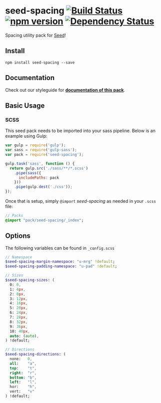 # seed-spacing [![Build Status](https://travis-ci.org/helpscout/seed-spacing.svg?branch=master)](https://travis-ci.org/helpscout/seed-spacing) [![npm version](https://badge.fury.io/js/seed-spacing.svg)](https://badge.fury.io/js/seed-spacing) [![Dependency Status](https://david-dm.org/helpscout/seed-spacing.svg)](https://david-dm.org/helpscout/seed-spacing)

Spacing utility pack for [Seed](https://github.com/helpscout/seed)!

## Install
```
npm install seed-spacing --save
```


## Documentation

Check out our styleguide for **[documentation of this pack](http://style.helpscout.com/seed/packs/seed-spacing/)**.


## Basic Usage

### SCSS
This seed pack needs to be imported into your sass pipeline. Below is an example using Gulp:


```javascript
var gulp = require('gulp');
var sass = require('gulp-sass');
var pack = require('seed-spacing');

gulp.task('sass', function () {
  return gulp.src('./sass/**/*.scss')
    .pipe(sass({
      includePaths: pack
    }))
    .pipe(gulp.dest('./css'));
});
```

Once that is setup, simply `@import` *seed-spacing* as needed in your `.scss` file:

```sass
// Packs
@import "pack/seed-spacing/_index";
```

## Options

The following variables can be found in `_config.scss`

```sass
// Namespace
$seed-spacing-margin-namespace: "u-mrg" !default;
$seed-spacing-padding-namespace: "u-pad" !default;

// Sizes
$seed-spacing-sizes: (
  0: 0,
  1: 4px,
  2: 8px,
  3: 12px,
  4: 16px,
  5: 20px,
  6: 24px,
  7: 28px,
  8: 32px,
  9: 36px,
  10: 40px,
  auto: (auto),
) !default;

// Directions
$seed-spacing-directions: (
  none:   0,
  all:    "a",
  top:    "t",
  right:  "r",
  bottom: "b",
  left:   "l",
  hor:    "h",
  vert:   "v"
) !default;
```
